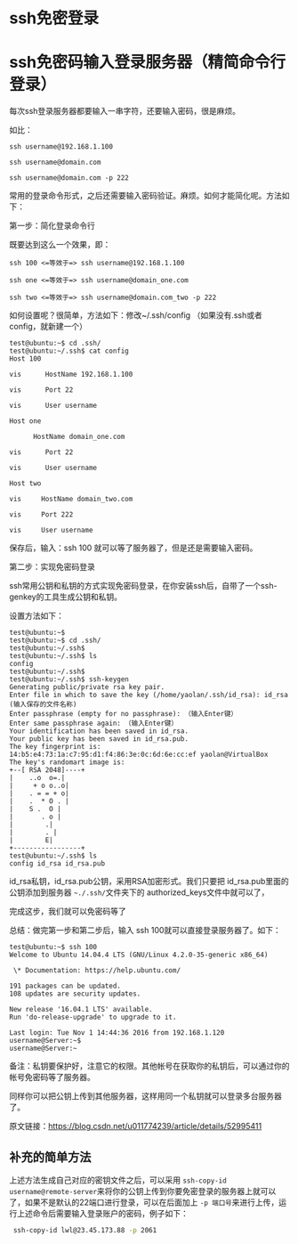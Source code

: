# ssh免密登录

# ssh免密码输入登录服务器（精简命令行登录）

每次ssh登录服务器都要输入一串字符，还要输入密码，很是麻烦。

如比：

```shell
ssh username@192.168.1.100 

ssh username@domain.com 

ssh username@domain.com -p 222
```

常用的登录命令形式，之后还需要输入密码验证。麻烦。如何才能简化呢。方法如下：

第一步：简化登录命令行

既要达到这么一个效果，即：

```shell
ssh 100 <=等效于=> ssh username@192.168.1.100

ssh one <=等效于=> ssh username@domain_one.com

ssh two <=等效于=> ssh username@domain.com_two -p 222
```

如何设置呢？很简单，方法如下：修改~/.ssh/config （如果没有.ssh或者config，就新建一个）

```shell
test@ubuntu:~$ cd .ssh/
test@ubuntu:~/.ssh$ cat config
Host 100

vis      HostName 192.168.1.100

vis      Port 22

vis      User username

Host one

      HostName domain_one.com

vis      Port 22

vis      User username

Host two

vis     HostName domain_two.com

vis     Port 222

vis     User username
```

保存后，输入：ssh 100 就可以等了服务器了，但是还是需要输入密码。

第二步：实现免密码登录

ssh常用公钥和私钥的方式实现免密码登录，在你安装ssh后，自带了一个ssh-genkey的工具生成公钥和私钥。

设置方法如下：

```shell
test@ubuntu:~$
test@ubuntu:~$ cd .ssh/
test@ubuntu:~/.ssh$
test@ubuntu:~/.ssh$ ls
config
test@ubuntu:~/.ssh$
test@ubuntu:~/.ssh$ ssh-keygen
Generating public/private rsa key pair.
Enter file in which to save the key (/home/yaolan/.ssh/id_rsa): id_rsa (输入保存的文件名称)
Enter passphrase (empty for no passphrase): （输入Enter键）
Enter same passphrase again: （输入Enter键）
Your identification has been saved in id_rsa.
Your public key has been saved in id_rsa.pub.
The key fingerprint is:
14:b5:e4:73:1a:c7:95:d1:f4:86:3e:0c:6d:6e:cc:ef yaolan@VirtualBox
The key's randomart image is:
+--[ RSA 2048]----+
|    ..o  o=.|
|     + o o..o|
|    . = = + o|
|    .  * O . |
|    S .  O |
|       . o |
|        .|
|        . |
|        E|
+-----------------+
test@ubuntu:~/.ssh$ ls
config id_rsa id_rsa.pub
```

id_rsa私钥，id_rsa.pub公钥，采用RSA加密形式。我们只要把 id_rsa.pub里面的公钥添加到服务器 `~./.ssh/`文件夹下的 authorized_keys文件中就可以了，

完成这步，我们就可以免密码等了

总结：做完第一步和第二步后，输入 ssh 100就可以直接登录服务器了。如下：

```shell
test@ubuntu:~$ ssh 100
Welcome to Ubuntu 14.04.4 LTS (GNU/Linux 4.2.0-35-generic x86_64)

 \* Documentation: https://help.ubuntu.com/

191 packages can be updated.
108 updates are security updates.

New release '16.04.1 LTS' available.
Run 'do-release-upgrade' to upgrade to it.

Last login: Tue Nov 1 14:44:36 2016 from 192.168.1.120
username@Server:~$
username@Server:~
```

备注：私钥要保护好，注意它的权限。其他帐号在获取你的私钥后，可以通过你的帐号免密码等了服务器。

 同样你可以把公钥上传到其他服务器，这样用同一个私钥就可以登录多台服务器了。

原文链接：https://blog.csdn.net/u011774239/article/details/52995411

## 补充的简单方法

上述方法生成自己对应的密钥文件之后，可以采用 `ssh-copy-id username@remote-server`来将你的公钥上传到你要免密登录的服务器上就可以了，如果不是默认的22端口进行登录，可以在后面加上 `-p 端口号`来进行上传，运行上述命令后需要输入登录账户的密码，例子如下：

```bash
 ssh-copy-id lwl@23.45.173.88 -p 2061
```